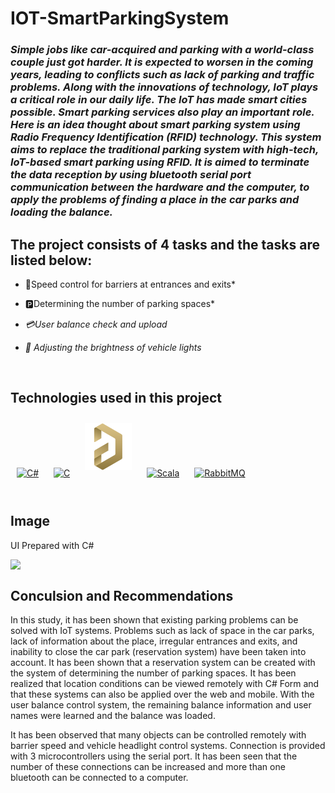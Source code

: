 # **IOT-SmartParkingSystem**  
  

### *Simple jobs like car-acquired and parking with a world-class couple just got harder. It is expected to worsen in the coming years, leading to conflicts such as lack of parking and traffic problems. Along with the innovations of technology, IoT plays a critical role in our daily life. The IoT has made smart cities possible. Smart parking services also play an important role. Here is an idea thought about smart parking system using Radio Frequency Identification (RFID) technology. This system aims to replace the traditional parking system with high-tech, IoT-based smart parking using RFID. It is aimed to terminate the data reception by using bluetooth serial port communication between the hardware and the computer, to apply the problems of finding a place in the car parks and loading the balance.*  
  

## The project consists of 4 tasks and the tasks are listed below:  
  

* 🚧Speed control for barriers at entrances and exits*  
  

* 🅿Determining the number of parking spaces*  
  

- *💳User balance check and upload*  
  

- *🔆 Adjusting the brightness of vehicle lights*  
  

<br/>  


## Technologies used in this project  
<div align="left">  
<a href="https://docs.microsoft.com/en-us/dotnet/csharp/" target="_blank"><img style="margin: 10px" src="https://profilinator.rishav.dev/skills-assets/csharp-original.svg" alt="C#" height="75" /></a>  
<a href="https://www.cprogramming.com/" target="_blank"><img style="margin: 10px" src="https://profilinator.rishav.dev/skills-assets/c-original.svg" alt="C" height="75" /></a>  
<a href="https://www.mysql.com/" target="_blank"><img style="margin: 10px" src="https://raw.githubusercontent.com/github/explore/7af95003139e68a3a54e382bb4f23a72836ef348/topics/altium-designer/altium-designer.png" alt="MySQL" height="75" /></a>  
<a href="https://www.scala-lang.org/" target="_blank"><img style="margin: 10px" src="https://cdn.iconscout.com/icon/free/png-256/arduino-226072.png" alt="Scala" height="75" /></a>  
<a href="https://www.rabbitmq.com/" target="_blank"><img style="margin: 10px" src="https://www.ti.com/diagrams/ccstudio_ccs_256.jpg" alt="RabbitMQ" height="75" /></a>  
</div>  

<br/>  


## Image  

UI Prepared with C#  

  

<img src="https://imgyukle.com/f/2023/01/13/JtCQ7s.png" align="left" height="" width="1000" />  

 <br/> 



## Conculsion and Recommendations  
In this study, it has been shown that existing parking problems can be solved with IoT systems. Problems such as lack of space in the car parks, lack of information about the place, irregular entrances and exits, and inability to close the car park (reservation system) have been taken into account. It has been shown that a reservation system can be created with the system of determining the number of parking spaces. It has been realized that location conditions can be viewed remotely with C# Form and that these systems can also be applied over the web and mobile. With the user balance control system, the remaining balance information and user names were learned and the balance was loaded.

It has been observed that many objects can be controlled remotely with barrier speed and vehicle headlight control systems. Connection is provided with 3 microcontrollers using the serial port. It has been seen that the number of these connections can be increased and more than one bluetooth can be connected to a computer.  

<br/>


